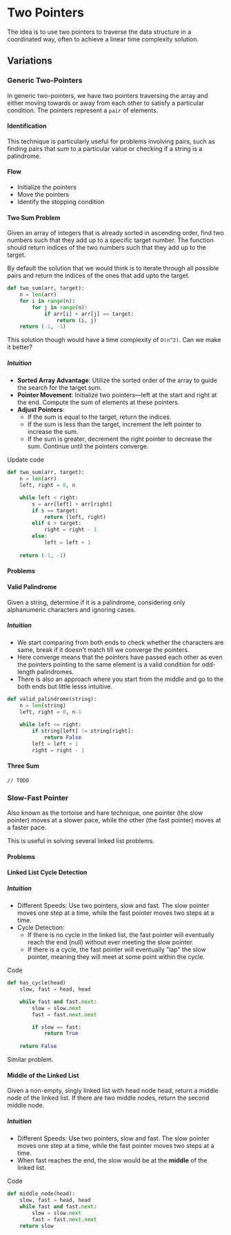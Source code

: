 # Two Pointers
The idea is to use two pointers to traverse the data structure in a coordinated way, often to achieve a linear time complexity solution.

## Variations
### Generic Two-Pointers
In generic two-pointers, we have two pointers traversing the array and either moving towards or away from each other to satisfy a particular condition. The pointers represent a `pair` of elements.

#### Identification
This technique is particularly useful for problems involving pairs, such as finding pairs that sum to a particular value or checking if a string is a palindrome.

#### Flow
- Initialize the pointers
- Move the pointers
- Identify the stopping condition

#### Two Sum Problem
Given an array of integers that is already sorted in ascending order, find two numbers such that they add up to a specific target number. The function should return indices of the two numbers such that they add up to the target.

By default the solution that we would think is to iterate through all possible pairs and return the indices of the ones that add upto the target.

```python
def two_sum(arr, target):
    n = len(arr)
    for i in range(n):
        for j in range(n):
            if arr[i] + arr[j] == target:
                return (i, j)
    return (-1, -1)
```

This solution though would have a time complexity of `O(n^2)`. Can we make it better?

##### Intuition
- **Sorted Array Advantage**: Utilize the sorted order of the array to guide the search for the target sum.
- **Pointer Movement**: Initialize two pointers—left at the start and right at the end. Compute the sum of elements at these pointers.
- **Adjust Pointers**: 
  - If the sum is equal to the target, return the indices. 
  - If the sum is less than the target, increment the left pointer to increase the sum. 
  - If the sum is greater, decrement the right pointer to decrease the sum. Continue until the pointers converge.

Update code
```python
def two_sum(arr, target):
    n = len(arr)
    left, right = 0, n

    while left < right:
        s = arr[left] + arr[right]
        if s == target:
            return (left, right)
        elif s > target:
            right = right - 1
        else:
            left = left + 1
    
    return (-1, -1)
```

#### Problems
#### Valid Palindrome
Given a string, determine if it is a palindrome, considering only alphanumeric characters and ignoring cases.

##### Intuition
- We start comparing from both ends to check whether the characters are same, break if it doesn't match till we converge the pointers.
- Here converge means that the pointers have passed each other as even the pointers pointing to the same element is a valid condition for odd-length palindromes.
- There is also an approach where you start from the middle and go to the both ends but little lesss intuitive.

```python
def valid_palindrome(string):
    n = len(string)
    left, right = 0, n-1

    while left <= right:
        if string[left] != string[right]:
            return False
        left = left + 1
        right = right - 1
```

#### Three Sum
```
// TODO
```

### Slow-Fast Pointer
Also known as the tortoise and hare technique, one pointer (the slow pointer) moves at a slower pace, while the other (the fast pointer) moves at a faster pace.

This is useful in solving several linked list problems.

#### Problems
#### Linked List Cycle Detection

##### Intuition
- Different Speeds: Use two pointers, slow and fast. The slow pointer moves one step at a time, while the fast pointer moves two steps at a time.
- Cycle Detection:
  - If there is no cycle in the linked list, the fast pointer will eventually reach the end (null) without ever meeting the slow pointer.
  - If there is a cycle, the fast pointer will eventually "lap" the slow pointer, meaning they will meet at some point within the cycle.

Code
```python
def has_cycle(head)
    slow, fast = head, head

    while fast and fast.next:
        slow = slow.next
        fast = fast.next.next

        if slow == fast:
            return True
    
    return False
```

Similar problem.
#### Middle of the Linked List
Given a non-empty, singly linked list with head node head, return a middle node of the linked list. If there are two middle nodes, return the second middle node.

##### Intuition
- Different Speeds: Use two pointers, slow and fast. The slow pointer moves one step at a time, while the fast pointer moves two steps at a time.
- When fast reaches the end, the slow would be at the **middle** of the linked list.

Code
```python
def middle_node(head):
    slow, fast = head, head
    while fast and fast.next:
        slow = slow.next
        fast = fast.next.next
    return slow
```
